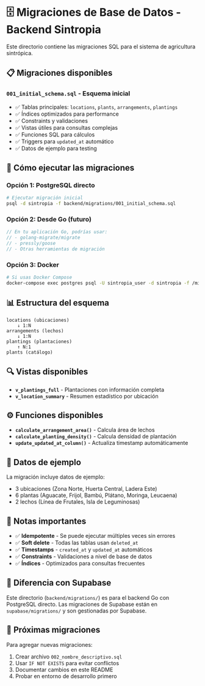 # 🗄️ Migraciones de Base de Datos - Backend Sintropia

Este directorio contiene las migraciones SQL para el sistema de agricultura sintrópica.

## 📋 Migraciones disponibles

### `001_initial_schema.sql` - Esquema inicial
- ✅ Tablas principales: `locations`, `plants`, `arrangements`, `plantings`
- ✅ Índices optimizados para performance
- ✅ Constraints y validaciones
- ✅ Vistas útiles para consultas complejas
- ✅ Funciones SQL para cálculos
- ✅ Triggers para `updated_at` automático
- ✅ Datos de ejemplo para testing

## 🚀 Cómo ejecutar las migraciones

### Opción 1: PostgreSQL directo
```bash
# Ejecutar migración inicial
psql -d sintropia -f backend/migrations/001_initial_schema.sql
```

### Opción 2: Desde Go (futuro)
```go
// En tu aplicación Go, podrías usar:
// - golang-migrate/migrate
// - pressly/goose
// - Otras herramientas de migración
```

### Opción 3: Docker
```bash
# Si usas Docker Compose
docker-compose exec postgres psql -U sintropia_user -d sintropia -f /migrations/001_initial_schema.sql
```

## 📊 Estructura del esquema

```
locations (ubicaciones)
    ↓ 1:N
arrangements (lechos)
    ↓ 1:N  
plantings (plantaciones)
    ↑ N:1
plants (catálogo)
```

## 🔍 Vistas disponibles

- **`v_plantings_full`** - Plantaciones con información completa
- **`v_location_summary`** - Resumen estadístico por ubicación

## ⚙️ Funciones disponibles

- **`calculate_arrangement_area()`** - Calcula área de lechos
- **`calculate_planting_density()`** - Calcula densidad de plantación
- **`update_updated_at_column()`** - Actualiza timestamp automáticamente

## 🌱 Datos de ejemplo

La migración incluye datos de ejemplo:
- 3 ubicaciones (Zona Norte, Huerta Central, Ladera Este)
- 6 plantas (Aguacate, Frijol, Bambú, Plátano, Moringa, Leucaena)
- 2 lechos (Línea de Frutales, Isla de Leguminosas)

## 📝 Notas importantes

- ✅ **Idempotente** - Se puede ejecutar múltiples veces sin errores
- ✅ **Soft delete** - Todas las tablas usan `deleted_at`
- ✅ **Timestamps** - `created_at` y `updated_at` automáticos
- ✅ **Constraints** - Validaciones a nivel de base de datos
- ✅ **Índices** - Optimizados para consultas frecuentes

## 🔄 Diferencia con Supabase

Este directorio (`backend/migrations/`) es para el backend Go con PostgreSQL directo.
Las migraciones de Supabase están en `supabase/migrations/` y son gestionadas por Supabase.

## 🔄 Próximas migraciones

Para agregar nuevas migraciones:
1. Crear archivo `002_nombre_descriptivo.sql`
2. Usar `IF NOT EXISTS` para evitar conflictos
3. Documentar cambios en este README
4. Probar en entorno de desarrollo primero
